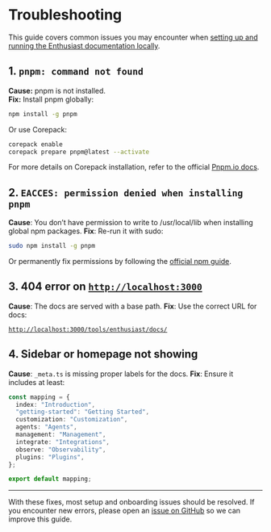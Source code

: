 # Troubleshooting

This guide covers common issues you may encounter when [setting up and running the Enthusiast documentation locally](README.md).

## 1. `pnpm: command not found`

**Cause:** pnpm is not installed.  
**Fix:** Install pnpm globally:

```bash
npm install -g pnpm
```

Or use Corepack:

```bash
corepack enable
corepack prepare pnpm@latest --activate
```

For more details on Corepack installation, refer to the official [Pnpm.io docs](https://pnpm.io/installation#using-corepack).

## 2. `EACCES: permission denied when installing pnpm`

**Cause**: You don’t have permission to write to /usr/local/lib when installing global npm packages.
**Fix**: Re-run it with sudo:

```bash
sudo npm install -g pnpm
```

Or permanently fix permissions by following the [official npm guide](https://docs.npmjs.com/resolving-eacces-permissions-errors-when-installing-packages-globally).

## 3. 404 error on [`http://localhost:3000`](http://localhost:3000)

**Cause**: The docs are served with a base path.
**Fix**: Use the correct URL for docs:

[`http://localhost:3000/tools/enthusiast/docs/`](http://localhost:3000/tools/enthusiast/docs/)

## 4. Sidebar or homepage not showing

**Cause**: `_meta.ts` is missing proper labels for the docs.
**Fix**: Ensure it includes at least:

```ts
const mapping = {
  index: "Introduction",
  "getting-started": "Getting Started",
  customization: "Customization",
  agents: "Agents",
  management: "Management",
  integrate: "Integrations",
  observe: "Observability",
  plugins: "Plugins",
};

export default mapping;
```

---

With these fixes, most setup and onboarding issues should be resolved. If you encounter new errors, please open an [issue on GitHub](https://github.com/upsidelab/enthusiast/issues) so we can improve this guide.
